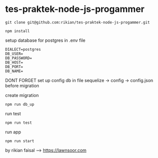 # tes-praktek-node-js-progammer

```
git clone git@github.com:rikian/tes-praktek-node-js-progammer.git
```
```
npm install
```
setup database for postgres in .env file
```
DIALECT=postgres
DB_USER=
DB_PASSWORD=
DB_HOST=
DB_PORT=
DB_NAME=
```

DONT FORGET set up config db in file sequelize -> config -> config.json before migration

create migration
```
npm run db_up
```
run test
```
npm run test
```
run app
```
npm run start
```

by rikian faisal --> https://lawnsoor.com
